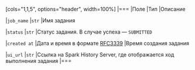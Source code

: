 [cols="1,1,5", options="header", width=100%]
|===
|Поле
|Тип
|Описание

|`job_name`
|`str`
|Имя задания

|`status`
|`str`
|Статус задания. В случае успеха — `SUBMITTED`

|`created at`
|Дата и время в формате [RFC3339](https://www.ietf.org/rfc/rfc3339.txt)
|Время создания задания

|`ui_url`
|`str`
|Ссылка на Spark History Server, где отображается ход выполнения задания
|===
